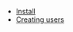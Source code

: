 <!-- TITLE: PostgreSQL -->


* [Install](/postgresql/install)
* [Creating users](/postgresql/createusers)

